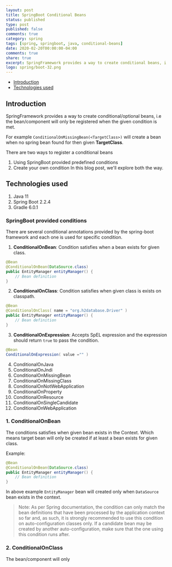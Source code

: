 ```yaml
---
layout: post
title: SpringBoot Conditional Beans
status: published
type: post
published: false
comments: true
category: spring
tags: [spring, springboot, java, conditional-beans]
date: 2020-02-20T00:00:00-04:00
comments: true
share: true
excerpt: SpringFramework provides a way to create conditional beans, i.e the bean will only be created when the given condition is satisfied.
logo: spring/boot-32.png
---
```

* [Introduction](#intro)
* [Technologies used](#tech-used)

## Introduction <a name="intro"></a>
SpringFramework provides a way to create conditional/optional beans, i.e the bean/component will only be registered when the given condition is met.  

For example `ConditionalOnMissingBean(<TargetClass>)` will create a bean when no spring bean found for then given **TargetClass**.

There are two ways to register a conditional beans
1. Using SpringBoot provided predefined conditions
2. Create your own condition
In this blog post, we'll explore both the way.

## Technologies used <a name="tech-used"></a>
1. Java 11
2. Spring Boot 2.2.4
3. Gradle 6.0.1


### SpringBoot provided conditions
There are several conditional annotations provided by the spring-boot framework and each one is used for specific condition.

1. __ConditionalOnBean__: Condition satisfies when a bean exists for given class. 
```java
@Bean
@ConditionalOnBean(DataSource.class)
public EntityManager entityManager() {
	// Bean definition
}
``` 
2. __ConditionalOnClass__: Condition satisfies when given class is exists on classpath.
```java
@Bean
@ConditionalOnClass( name = "org.h2database.Driver" )
public EntityManager entityManager() {
	// Bean definition
}
``` 
3. __ConditionalOnExpression__: Accepts SpEL expression and the expression should return `true` to pass the condition.
```java
@Bean
ConditionalOnExpression( value ="" )

```
4. ConditionalOnJava
5. ConditionalOnJndi
6. ConditionalOnMissingBean
7. ConditionalOnMissingClass
8. ConditionalOnNotWebApplication
9. ConditionalOnProperty
10. ConditionalOnResource
11. ConditionalOnSingleCandidate
12. ConditionalOnWebApplication

### 1. ConditionalOnBean
The conditions satisfies when given bean exists in the Context. Which means target bean will only be created if at least a bean exists for given class.

Example:

```java
@Bean
@ConditionalOnBean(DataSource.class)
public EntityManager entityManager() {
	// Bean definition
}
``` 
In above example `EntityManager` bean will created only when `DataSource` bean exists in the context.

> Note: As per Spring documentation, the condition can only match the bean definitions that have been processed by the application context so far and, as such, it is strongly recommended to use this condition on auto-configuration classes only. If a candidate bean may be created by another auto-configuration, make sure that the one using this condition runs after.

### 2. ConditionalOnClass
The bean/component will only